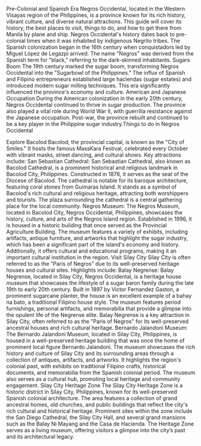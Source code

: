 Pre-Colonial and Spanish Era
Negros Occidental, located in the Western Visayas region of the Philippines, is a province known for its rich history, vibrant culture, and diverse natural attractions. This guide will cover its history, the best places to visit, things to do, and how to get there from Manila by plane and ship.
Negros Occidental's history dates back to pre-colonial times when it was inhabited by indigenous Negrito tribes. The Spanish colonization began in the 16th century when conquistadors led by Miguel López de Legazpi arrived. The name "Negros" was derived from the Spanish term for "black," referring to the dark-skinned inhabitants. 
Sugars Boom
The 19th century marked the sugar boom, transforming Negros Occidental into the "Sugarbowl of the Philippines." The influx of Spanish and Filipino entrepreneurs established large haciendas (sugar estates) and introduced modern sugar milling techniques. This era significantly influenced the province's economy and culture.
American and Japanese Occupation 
During the American colonization in the early 20th century, Negros Occidental continued to thrive in sugar production. The province also played a vital role during World War II, with guerrilla resistance against the Japanese occupation. Post-war, the province rebuilt and continued to be a key player in the Philippine sugar industry.<span style="white-space: pre-wrap;">Things to do in Negros Occidental </span>


 Explore Bacolod 
Bacolod, the provincial capital, is known as the "City of Smiles." It hosts the famous MassKara Festival, celebrated every October with vibrant masks, street dancing, and cultural shows. Key attractions include:
San Sebastian Cathedral: 
San Sebastian Cathedral, also known as Bacolod Cathedral, is a prominent historical and religious landmark in Bacolod City, Philippines. Constructed in 1876, it serves as the seat of the Diocese of Bacolod. The cathedral is notable for its baroque architecture, featuring coral stones from Guimaras Island. It stands as a symbol of Bacolod's rich cultural and religious heritage, attracting both worshippers and tourists. The plaza surrounding the cathedral is a central gathering place for the local community.
Negros Museum: 
The Negros Museum, located in Bacolod City, Negros Occidental, Philippines, showcases the history, culture, and arts of the Negros Island region. Established in 1996, it is housed in a historic building that once served as the Provincial Agriculture Building. The museum features a variety of exhibits, including artifacts, antique furniture, and artworks that highlight the sugar industry, which has been a significant part of the island's economy and history. Additionally, it offers cultural and educational programs, making it an important cultural institution in the region. 
Visit Silay City
Silay City is often referred to as the "Paris of Negros" due to its well-preserved heritage houses and cultural sites. Highlights include: 
Balay Negrense: 
Balay Negrense, located in Silay City, Negros Occidental, is a heritage house museum that showcases the lifestyle of a sugar baron family during the late 19th to early 20th century. Built in 1897 by Victor Fernandez Gaston, a prominent sugarcane planter, the house is an excellent example of a bahay na bato, a traditional Filipino house style. The museum features period furnishings, personal artifacts, and memorabilia that provide a glimpse into the opulent life of the Negrense elite. Balay Negrense is a key attraction in Silay City, often referred to as the "Paris of Negros" for its well-preserved ancestral houses and rich cultural heritage.
Bernardo Jalandoni Museum:
The Bernardo Jalandoni Museum, located in Silay City, Philippines, is housed in a well-preserved heritage building that was once the home of prominent local figure Bernardo Jalandoni. The museum showcases the rich history and culture of Silay City and its surrounding areas through a collection of antiques, artifacts, and artworks. It highlights the region's colonial past, with exhibits on traditional Filipino crafts, historical documents, and memorabilia from the Spanish colonial period. The museum also serves as a cultural hub, promoting local heritage and community engagement.
Silay City Heritage Zone
The Silay City Heritage Zone is a historic district in Silay City, Philippines, known for its well-preserved Spanish colonial architecture. The area features a collection of grand ancestral homes, old churches, and public buildings that reflect the city's rich cultural and historical heritage. Prominent sites within the zone include the San Diego Cathedral, the Silay City Hall, and several grand mansions such as the Balay Ni Mayang and the Casa de Hacienda. The Heritage Zone serves as a living museum, offering visitors a glimpse into the city’s past and its architectural legacy.









